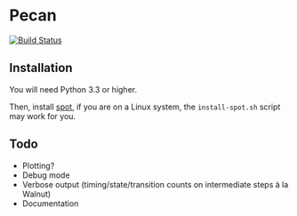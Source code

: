 # Pecan

[![Build Status](https://travis-ci.org/ReedOei/Pecan.svg?branch=master)](https://travis-ci.org/ReedOei/Pecan)

## Installation

You will need Python 3.3 or higher.

Then, install [spot](https://spot.lrde.epita.fr/install.html), if you are on a Linux system, the `install-spot.sh` script may work for you.

## Todo

- Plotting?
- Debug mode
- Verbose output (timing/state/transition counts on intermediate steps à la Walnut)
- Documentation

